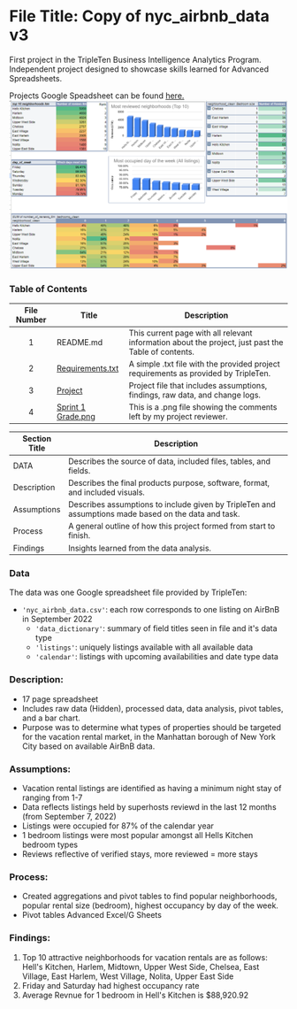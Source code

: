 # File Title: Copy of nyc_airbnb_data v3

First project in the TripleTen Business Intelligence Analytics Program. Independent project designed to showcase skills learned for Advanced Spreadsheets.

Projects Google Speadsheet can be found <a href='https://docs.google.com/spreadsheets/d/1vZ459nm71YDjYJJ18hkDLGQZ1QpULHnZ4uHlkKYABck/edit?usp=sharing' target=_blank><u>here</u>.</a>
[<img src="https://github.com/LeeRIII/Data_projects_TripleTen/blob/main/Images/pivot_tables.png" alt="Pivot Tables">](https://docs.google.com/spreadsheets/d/1vZ459nm71YDjYJJ18hkDLGQZ1QpULHnZ4uHlkKYABck/edit?usp=sharing)

### Table of Contents
| File Number | Title | Description |
| :-----------: | ----------- |----------- |
| 1 | README.md | This current page with all relevant information about the project, just past the Table of contents. |
| 2 | [Requirements.txt](https://github.com/LeeRIII/Data_projects_TripleTen/blob/main/AirBnB%20Vacation%20Rental%20Market/Project%20Requirements) | A simple .txt file with the provided project requirements as provided by TripleTen. |
| 3 | [Project](https://docs.google.com/spreadsheets/d/1vZ459nm71YDjYJJ18hkDLGQZ1QpULHnZ4uHlkKYABck/edit?usp=sharing) | Project file that includes assumptions, findings, raw data, and change logs. |
| 4 | [Sprint 1 Grade.png](https://drive.google.com/file/d/1A7r-yW__2tgi98kLLCsmdxz8T52KhnBp/view?usp=sharing) | This is a .png file showing the comments left by my project reviewer. |

| Section Title | Description |
| ----------- |----------- |
| DATA | Describes the source of data, included files, tables, and fields. |
| Description | Describes the final products purpose, software, format, and included visuals. |
| Assumptions | Describes assumptions to include given by TripleTen and assumptions made based on the data and task. |
| Process | A general outline of how this project formed from start to finish. |
| Findings | Insights learned from the data analysis. |

### Data
The data was one Google spreadsheet file provided by TripleTen:
- `'nyc_airbnb_data.csv'`: each row corresponds to one listing on AirBnB in September 2022
    - `'data_dictionary'`: summary of field titles seen in file and it's data type
    - `'listings'`: uniquely listings available with all available data
    - `'calendar'`: listings with upcoming availabilities and date type data

### Description:
- 17 page spreadsheet
- Includes raw data (Hidden), processed data, data analysis, pivot tables, and a bar chart.
- Purpose was to determine what types of properties should be targeted for the vacation rental market, in the Manhattan borough of New York City based on available AirBnB data.

### Assumptions:
- Vacation rental listings are identified as having a minimum night stay of ranging from 1-7	
- Data reflects listings held by superhosts reviewd in the last 12 months (from September 7, 2022)	
- Listings were occupied for 87% of the calendar year
- 1 bedroom listings were most popular amongst all Hells Kitchen bedroom types
- Reviews reflective of verified stays, more reviewed = more stays	

### Process:
- Created aggregations and pivot tables to find popular neighborhoods, popular rental size (bedroom), highest occupancy by day of the week.
- Pivot tables Advanced Excel/G Sheets

### Findings:
1. Top 10 attractive neighborhoods for vacation rentals are as follows: Hell's Kitchen, Harlem, Midtown, Upper West Side, Chelsea, East Village, East Harlem, West Village, Nolita, Upper East Side			
2. Friday and Saturday had highest occupancy rate
3. Average Revnue for 1 bedroom in Hell's Kitchen is $88,920.92
